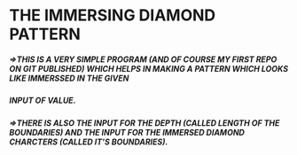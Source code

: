 #                                                                  THE IMMERSING DIAMOND PATTERN


 <h5> =>THIS IS A VERY SIMPLE PROGRAM <b>(AND OF COURSE MY FIRST REPO ON GIT PUBLISHED)</b> WHICH HELPS IN MAKING A PATTERN WHICH LOOKS LIKE IMMERSSED IN THE GIVEN </h5>
<h5>  INPUT OF VALUE.</h5>

<h5>  =>THERE IS ALSO THE INPUT FOR THE DEPTH (CALLED LENGTH OF THE BOUNDARIES) AND THE INPUT FOR THE IMMERSED DIAMOND CHARCTERS (CALLED IT'S BOUNDARIES). </h5>
   
